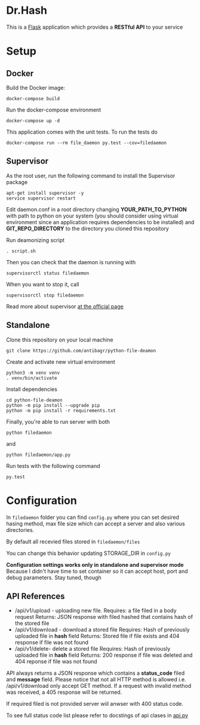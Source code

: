 # Dr.Hash
This is a [Flask](https://flask.palletsprojects.com/en/1.1.x) application which provides a **RESTful API** to your service

# Setup

## Docker

Build the Docker image:

    docker-compose build

Run the docker-compose environment

    docker-compose up -d

This application comes with the unit tests.
To run the tests do

    docker-compose run --rm file_daemon py.test --cov=filedaemon

## Supervisor

As the root user, run the following command to install the Supervisor package

    apt-get install supervisor -y
    service supervisor restart

Edit daemon.conf in a root directory changing **YOUR_PATH_TO_PYTHON** with path to python on your system (you should consider using virtual environment since an application requires dependencies to be installed) and **GIT_REPO_DIRECTORY** to the directory you cloned this repository


Run deamonizing script

    . script.sh

Then you can check that the daemon is running with

    supervisorctl status filedaemon
When you want to stop it, call

    supervisorctl stop filedaemon
Read more about supervisor [at the official page](http://supervisord.org/index.html)


## Standalone

Clone this repository on your local machine

    git clone https://github.com/antibagr/python-file-deamon

Create and activate new virtual environment

    python3 -m venv venv
    . venv/bin/activate

Install dependencies

    cd python-file-deamon
    python -m pip install --upgrade pip
    python -m pip install -r requirements.txt
Finally, you're able to run server with both

    python filedaemon
 and

    python filedaemon/app.py
Run tests with the following command

    py.test

# Configuration
In `filedaemon` folder you can find `config.py` where you can set desired hasing method, max file size which can accept a server and also various directories.

By default all recevied files stored in `filedaemon/files`

You can change this behavior updating STORAGE_DIR in `config.py`

**Configuration settings works only in standalone and supervisor mode**
Because I didn't have time to set container so it can accept host, port and debug parameters. Stay tuned, though


## API References

 - /api/v1/upload - uploading new file.
	Requires: a file filed in a body request
	Returns: JSON response with filed hashed that contains hash of the stored file
 - /api/v1/download - download a stored file
	 Requires: Hash of previously uploaded file in **hash** field
	 Returns: Stored file if file exists and 404 response if file was not found
 - /api/v1/delete- delete a stored file
	 Requires: Hash of previously uploaded file in **hash** field
	 Returns: 200 response if file was deleted and 404 reponse if file was not found

API always returns a JSON response which contains a **status_code** filed and **message** field. Please notice that not all HTTP method is allowed i.e. /api/v1/download only accept GET method. If a request with invalid method was received, a 405 response will be returned.

If required filed is not provided server wiil anwser with 400 status code.

To see full status code list please refer to docstings of api clases in [api.py](filedaemon/api/api.py)
